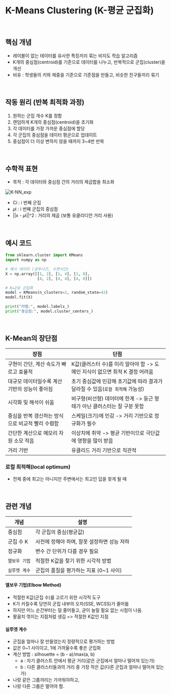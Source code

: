 # K-Means Clustering (K-평균 군집화)

<br>

## 핵심 개념

- 레이블이 없는 테이터를 유사한 특징끼리 묶는 비지도 학습 알고리즘
- K개의 중심점(centroid)를 기준으로 데이터를 나누고, 반복적으로 군집(cluster)을 개선
- 비유 : 학생들의 키와 체중을 기준으로 기준점을 만들고, 비슷한 친구들끼리 묶기

<br>

## 작동 원리 (반복 최적화 과정)

1. 원하는 군집 개수 K를 정함
2. 랜덤하게 K개의 중심점(centroid)을 초기화
3. 각 데이터를 가장 가까운 중심점에 할당
4. 각 군집의 중심점을 데이터 평균으로 업데이트
5. 중심점이 더 이상 변하지 않을 때까지 3~4번 반복

<br>

## 수학적 표현

- 목적 : 각 데이터와 중심점 간의 거리의 제곱합을 최소화

![K-NN_exp](K-NN_exp.png)

- Ci : i 번째 군집
- 𝜇i : i 번째 군집의 중심점
- ||x - 𝜇i||^2 : 거리의 제곱 (보통 유클리디안 거리 사용)

<br>

## 예시 코드

```python
from sklearn.cluster import KMeans
import numpy as np

# 예시 데이터 (공부시간, 수면시간)
X = np.array([[1, 2], [1, 4], [1, 0],
              [4, 2], [4, 4], [4, 0]])

# K=2로 군집화
model = KMeans(n_clusters=2, random_state=42)
model.fit(X)

print("라벨:", model.labels_)
print("중심점:", model.cluster_centers_)
```

<br>

## K-Mean의 장단점

| 장점 | 단점 |
| --- | --- |
| 구현이 간단, 계산 속도가 빠르고 효율적 | K값(클러스터 수)를 미리 알아야 함 -> 도메인 지식이 없으면 최적 K 결정 어려움 |
| 대규모 데이터일수록 계산 기반의 성능이 좋아짐 | 초기 중심값에 민감해 초기값에 따라 결과가 달라질 수 있음(`로컬 최적해` 가능성) |
| 시각화 및 해석이 쉬움 | 비구형(비선형) 데이터에 한계 -> 둥근 형태가 아닌 클러스터는 잘 구분 못함 |
| 중심을 반복 갱신하는 방식으로 비교적 빨리 수렴함 | 스케일(크기)에 민감 -> 거리 기반으로 정규화가 필수 |
| 간단한 계산으로 메모리 자원 소모 적음 | 이상치에 취약 -> 평균 기반이므로 극단값에 영향을 많이 받음 |
| 거리 기반 | 유클리드 거리 기반으로 직관적 | 군집 간 밀도 차이 고려 불가 -> 밀도나 분포가 다르면 부정확한 군집화 가능 |

### 로컬 최적해(local optimum)

- 전체 중에 최고는 아니지만 주변에서는 최고인 답을 찾게 될 때

<br>

## 관련 개념

| 개념 | 설명 |
| --- | --- |
| 중심점 | 각 군집의 중심(평균값) |
| 군집 수 K | 사전에 정해야 하며, 잘못 설정하면 성능 저하 |
| 정규화 | 변수 간 단위가 다를 경우 필요 |
| `엘보우 기법` | 적절한 K값을 찾기 위한 시각적 방법 |
| `실루엣 계수` | 군집의 품질을 평가하는 지표 (0~1 사이) |

#### 엘보우 기법(Elbow Method)

- 적절한 K값(군집 수)를 고르기 위한 시각적 도구
- K가 커질수록 당연히 군집 내부의 오차(SSE, WCSS)가 줄어듦
- 하지만 어느 순간부터는 덜 줄어들고, 굳이 늘릴 필요 없는 시점이 나옴.
- 팔꿈치 꺾이는 지점처럼 생김 => 적절한 K값인 지점

#### 실루엣 계수

- 군집을 얼마나 잘 만들었는지 정량적으로 평가하는 방법
- 값은 0~1 사이이고, 1에 가까울수록 좋은 군집화
- 계산 방법 : silhouette = (b - a)/max(a, b)
    - a : 자기 클러스트 안에서 평균 거리(같은 군집에서 얼마나 떨어져 있는가)
    - b : 다른 클러스터들과의 거리 중 가장 작은 값(다른 군집과 얼마나 떨어져 있는가)
- 나랑 같은 그룹끼리는 가까워야하고,
- 나랑 다른 그룹은 멀어야 함.

